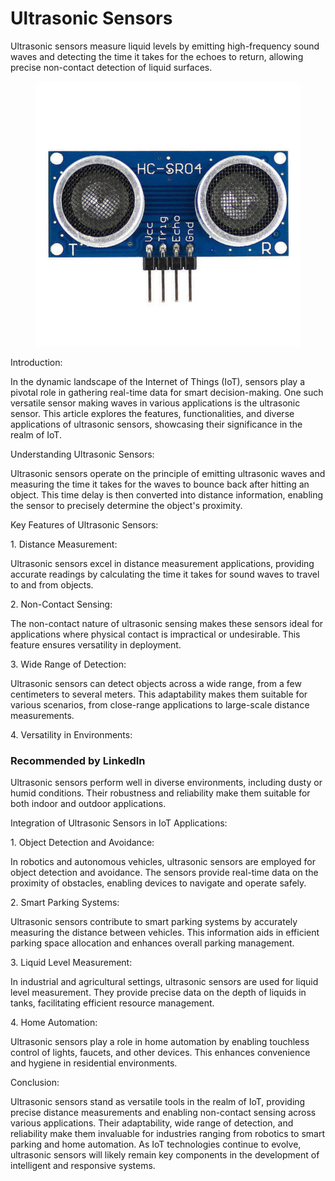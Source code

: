# Ultrasonic Sensors

Ultrasonic sensors measure liquid levels by emitting high-frequency sound waves and detecting the time it takes for the echoes to return, allowing precise non-contact detection of liquid surfaces.

<figure><img src="../../.gitbook/assets/image (20) (1) (1) (1) (1) (1) (1).png" alt=""><figcaption></figcaption></figure>

Introduction:

In the dynamic landscape of the Internet of Things (IoT), sensors play a pivotal role in gathering real-time data for smart decision-making. One such versatile sensor making waves in various applications is the ultrasonic sensor. This article explores the features, functionalities, and diverse applications of ultrasonic sensors, showcasing their significance in the realm of IoT.

Understanding Ultrasonic Sensors:

Ultrasonic sensors operate on the principle of emitting ultrasonic waves and measuring the time it takes for the waves to bounce back after hitting an object. This time delay is then converted into distance information, enabling the sensor to precisely determine the object's proximity.

Key Features of Ultrasonic Sensors:

1\. Distance Measurement:

Ultrasonic sensors excel in distance measurement applications, providing accurate readings by calculating the time it takes for sound waves to travel to and from objects.

2\. Non-Contact Sensing:

The non-contact nature of ultrasonic sensing makes these sensors ideal for applications where physical contact is impractical or undesirable. This feature ensures versatility in deployment.

3\. Wide Range of Detection:

Ultrasonic sensors can detect objects across a wide range, from a few centimeters to several meters. This adaptability makes them suitable for various scenarios, from close-range applications to large-scale distance measurements.

4\. Versatility in Environments:

### Recommended by LinkedIn

Ultrasonic sensors perform well in diverse environments, including dusty or humid conditions. Their robustness and reliability make them suitable for both indoor and outdoor applications.

Integration of Ultrasonic Sensors in IoT Applications:

1\. Object Detection and Avoidance:

In robotics and autonomous vehicles, ultrasonic sensors are employed for object detection and avoidance. The sensors provide real-time data on the proximity of obstacles, enabling devices to navigate and operate safely.

2\. Smart Parking Systems:

Ultrasonic sensors contribute to smart parking systems by accurately measuring the distance between vehicles. This information aids in efficient parking space allocation and enhances overall parking management.

3\. Liquid Level Measurement:

In industrial and agricultural settings, ultrasonic sensors are used for liquid level measurement. They provide precise data on the depth of liquids in tanks, facilitating efficient resource management.

4\. Home Automation:

Ultrasonic sensors play a role in home automation by enabling touchless control of lights, faucets, and other devices. This enhances convenience and hygiene in residential environments.

Conclusion:

Ultrasonic sensors stand as versatile tools in the realm of IoT, providing precise distance measurements and enabling non-contact sensing across various applications. Their adaptability, wide range of detection, and reliability make them invaluable for industries ranging from robotics to smart parking and home automation. As IoT technologies continue to evolve, ultrasonic sensors will likely remain key components in the development of intelligent and responsive systems.
